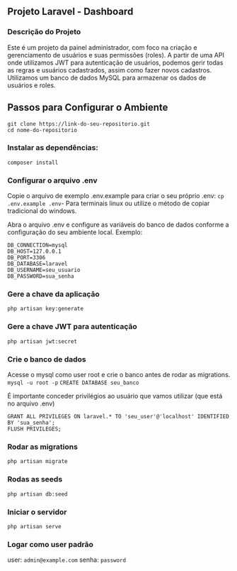 ## Projeto Laravel - Dashboard 

### Descrição do Projeto
Este é um projeto da painel administrador, com foco na criação e gerenciamento de usuários e suas permissões (roles). A partir de uma API onde utilizamos JWT para autenticação de usuários, podemos gerir todas as regras e usuários cadastrados, assim como fazer novos cadastros. Utilizamos um banco de dados MySQL para armazenar os dados de usuários e roles.

## Passos para Configurar o Ambiente

```
git clone https://link-do-seu-repositorio.git
cd nome-do-repositorio
```
### Instalar as dependências:
`composer install `

### Configurar o arquivo .env
Copie o arquivo de exemplo .env.example para criar o seu próprio .env:
`cp .env.example .env`- Para terminais linux
ou utilize o método de copiar tradicional do windows.

Abra o arquivo .env e configure as variáveis do banco de dados conforme a configuração do seu ambiente local. Exemplo:
```
DB_CONNECTION=mysql
DB_HOST=127.0.0.1
DB_PORT=3306
DB_DATABASE=laravel
DB_USERNAME=seu_usuario
DB_PASSWORD=sua_senha
```
### Gere a chave da aplicação
`php artisan key:generate`

### Gere a chave JWT para autenticação
`php artisan jwt:secret`

### Crie o banco de dados
Acesse o mysql como user root e crie o banco antes de rodar as migrations.
`mysql -u root -p`
`CREATE DATABASE seu_banco`

É importante conceder privilégios ao usuário que vamos utilizar (que está no arquivo .env)
```
GRANT ALL PRIVILEGES ON laravel.* TO 'seu_user'@'localhost' IDENTIFIED BY 'sua_senha';
FLUSH PRIVILEGES;
```

### Rodar as migrations
`php artisan migrate`

### Rodas as seeds
`php artisan db:seed` 

### Iniciar o servidor
`php artisan serve`

### Logar como user padrão 
user: `admin@example.com`
senha: `password`

